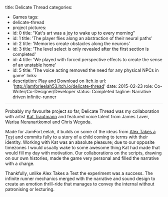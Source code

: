 title: Delicate Thread
categories:
  - Games
tags:
  - delicate-thread
  - project
pictures:
  - id: 0
    title: "Kat's art was a joy to wake up to every morning"
  - id: 1
    title: 'The player flies along an abstraction of their neural paths'
  - id: 2
    title: 'Memories create obstacles along the neurons'
  - id: 3
    title: 'The level select is only revealed after the first section is completed'
  - id: 4
    title: 'We played with forced perspective effects to create the sense of an unstable home'
  - id: 5
    title: 'The voice acting removed the need for any physical NPCs in game'
links:
  - description: Play and Download on Itch.io
    url: 'http://jamforleelah53.itch.io/delicate-thread'
date: 2015-02-23
role: Co-Writer/Co-Designer/Developer
status: Completed
tagline: Narrative driven infinite-runner
---

Probably my favourite project so far, Delicate Thread was my collaboration with artist <a href="http://tehraven.com/">Kat Trautmann</a> and featured voice talent from James Laver, Warisa Neranartkomol and Chris Wegoda.

Made for JamForLeelah, it builds on some of the ideas from <a href="2014/12/08/Alex-Takes-a-Test/">Alex Takes a Test</a> and commits fully to a story of a child coming to terms with their identity. Working with Kat was an absolute pleasure; due to our opposite timezones I would usually wake to some awesome thing Kat had made that would fill my day with motivation. Our collaborations on the scripts, drawing on our own histories, made the game very personal and filled the narrative with a charge.

Thankfully, unlike Alex Takes a Test the experiment was a success. The infinite runner mechanics merged with the narrative and sound design to create an emotion thrill-ride that manages to convey the internal without patronising or lecturing.



